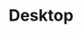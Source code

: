 ---
title: Desktop
tags: ["desktop", "computer", "PC", "workstation", "technology", "office", "monitor"]
icon: desktop
svg: '<svg xmlns="http://www.w3.org/2000/svg" width="24" height="24" fill="none" viewBox="0 0 24 24" stroke-width="1.5" stroke-linecap="round" stroke-linejoin="round" stroke="currentColor"><path d="M9 20h3m3 0h-3m0 0v-3m0 0h7a2 2 0 0 0 2-2V6a2 2 0 0 0-2-2H5a2 2 0 0 0-2 2v9a2 2 0 0 0 2 2z"/></svg>'
---
